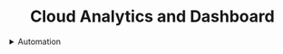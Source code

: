 <h1 align = "center"> Cloud Analytics and Dashboard </h1>

<details>
<summary>Automation</summary>

    ```python
        # code
    ```
</details>
